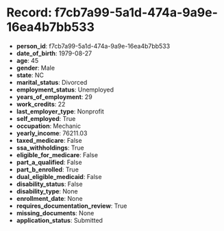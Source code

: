 # Record: f7cb7a99-5a1d-474a-9a9e-16ea4b7bb533

- **person_id**: f7cb7a99-5a1d-474a-9a9e-16ea4b7bb533
- **date_of_birth**: 1979-08-27
- **age**: 45
- **gender**: Male
- **state**: NC
- **marital_status**: Divorced
- **employment_status**: Unemployed
- **years_of_employment**: 29
- **work_credits**: 22
- **last_employer_type**: Nonprofit
- **self_employed**: True
- **occupation**: Mechanic
- **yearly_income**: 76211.03
- **taxed_medicare**: False
- **ssa_withholdings**: True
- **eligible_for_medicare**: False
- **part_a_qualified**: False
- **part_b_enrolled**: True
- **dual_eligible_medicaid**: False
- **disability_status**: False
- **disability_type**: None
- **enrollment_date**: None
- **requires_documentation_review**: True
- **missing_documents**: None
- **application_status**: Submitted